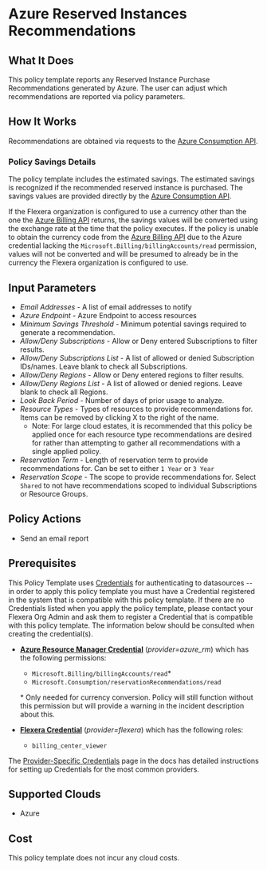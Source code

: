 # Azure Reserved Instances Recommendations

## What It Does

This policy template reports any Reserved Instance Purchase Recommendations generated by Azure. The user can adjust which recommendations are reported via policy parameters.

## How It Works

Recommendations are obtained via requests to the [Azure Consumption API](https://learn.microsoft.com/en-us/rest/api/consumption/reservation-recommendations/list?view=rest-consumption-2024-08-01&tabs=HTTP).

### Policy Savings Details

The policy template includes the estimated savings. The estimated savings is recognized if the recommended reserved instance is purchased. The savings values are provided directly by the [Azure Consumption API](https://learn.microsoft.com/en-us/rest/api/consumption/reservation-recommendations/list?view=rest-consumption-2024-08-01&tabs=HTTP).

If the Flexera organization is configured to use a currency other than the one the [Azure Billing API](https://learn.microsoft.com/en-us/rest/api/billing/2019-10-01-preview/billing-accounts/list?tabs=HTTP) returns, the savings values will be converted using the exchange rate at the time that the policy executes. If the policy is unable to obtain the currency code from the [Azure Billing API](https://learn.microsoft.com/en-us/rest/api/billing/2019-10-01-preview/billing-accounts/list?tabs=HTTP) due to the Azure credential lacking the `Microsoft.Billing/billingAccounts/read` permission, values will not be converted and will be presumed to already be in the currency the Flexera organization is configured to use.

## Input Parameters

- *Email Addresses* - A list of email addresses to notify
- *Azure Endpoint* - Azure Endpoint to access resources
- *Minimum Savings Threshold* - Minimum potential savings required to generate a recommendation.
- *Allow/Deny Subscriptions* - Allow or Deny entered Subscriptions to filter results.
- *Allow/Deny Subscriptions List* - A list of allowed or denied Subscription IDs/names. Leave blank to check all Subscriptions.
- *Allow/Deny Regions* - Allow or Deny entered regions to filter results.
- *Allow/Deny Regions List* - A list of allowed or denied regions. Leave blank to check all Regions.
- *Look Back Period* - Number of days of prior usage to analyze.
- *Resource Types* - Types of resources to provide recommendations for. Items can be removed by clicking X to the right of the name.
  - Note: For large cloud estates, it is recommended that this policy be applied once for each resource type recommendations are desired for rather than attempting to gather all recommendations with a single applied policy.
- *Reservation Term* - Length of reservation term to provide recommendations for. Can be set to either `1 Year` or `3 Year`
- *Reservation Scope* - The scope to provide recommendations for. Select `Shared` to not have recommendations scoped to individual Subscriptions or Resource Groups.

## Policy Actions

- Send an email report

## Prerequisites

This Policy Template uses [Credentials](https://docs.flexera.com/flexera/EN/Automation/ManagingCredentialsExternal.htm) for authenticating to datasources -- in order to apply this policy template you must have a Credential registered in the system that is compatible with this policy template. If there are no Credentials listed when you apply the policy template, please contact your Flexera Org Admin and ask them to register a Credential that is compatible with this policy template. The information below should be consulted when creating the credential(s).

- [**Azure Resource Manager Credential**](https://docs.flexera.com/flexera/EN/Automation/ProviderCredentials.htm#automationadmin_109256743_1124668) (*provider=azure_rm*) which has the following permissions:
  - `Microsoft.Billing/billingAccounts/read`*
  - `Microsoft.Consumption/reservationRecommendations/read`

  \* Only needed for currency conversion. Policy will still function without this permission but will provide a warning in the incident description about this.

- [**Flexera Credential**](https://docs.flexera.com/flexera/EN/Automation/ProviderCredentials.htm) (*provider=flexera*) which has the following roles:
  - `billing_center_viewer`

The [Provider-Specific Credentials](https://docs.flexera.com/flexera/EN/Automation/ProviderCredentials.htm) page in the docs has detailed instructions for setting up Credentials for the most common providers.

## Supported Clouds

- Azure

## Cost

This policy template does not incur any cloud costs.
